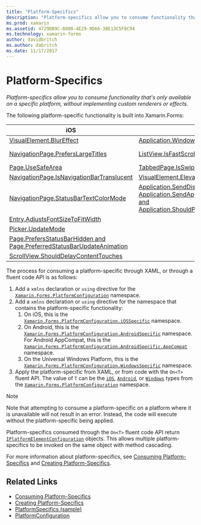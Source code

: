 ```yaml
---
title: "Platform-Specifics"
description: "Platform-specifics allow you to consume functionality that's only available on a specific platform, without implementing custom renderers or effects."
ms.prod: xamarin
ms.assetid: 4729DB9C-8800-4E29-9D66-3BE13C5F8C94
ms.technology: xamarin-forms
author: davidbritch
ms.author: dabritch
ms.date: 11/17/2017
---
```


# Platform-Specifics

_Platform-specifics allow you to consume functionality that's only available on a specific platform, without implementing custom renderers or effects._

The following platform-specific functionality is built into Xamarin.Forms:

|iOS|Android|Windows|
|--- |--- |--- |
|[VisualElement.BlurEffect](~/xamarin-forms/platform/platform-specifics/consuming/ios.md#blur)|[Application.WindowSoftInputModeAdjust](~/xamarin-forms/platform/platform-specifics/consuming/android.md#soft_input_mode)|[Page.ToolbarPlacement](~/xamarin-forms/platform/platform-specifics/consuming/windows.md#toolbar_placement)|
|[NavigationPage.PrefersLargeTitles](~/xamarin-forms/platform/platform-specifics/consuming/ios.md#large_title)|[ListView.IsFastScrollEnabled](~/xamarin-forms/platform/platform-specifics/consuming/android.md#fastscroll)|[MasterDetailPage.CollapsedPaneWidth and MasterDetailPage.CollapseStyle](~/xamarin-forms/platform/platform-specifics/consuming/windows.md#collapsable_navigation_bar)|
|[Page.UseSafeArea](~/xamarin-forms/platform/platform-specifics/consuming/ios.md#safe_area_layout)|[TabbedPage.IsSwipePagingEnabled](~/xamarin-forms/platform/platform-specifics/consuming/android.md#enable_swipe_paging)|
|[NavigationPage.IsNavigationBarTranslucent](~/xamarin-forms/platform/platform-specifics/consuming/ios.md#translucent_navigation_bar)|[VisualElement.Elevation](~/xamarin-forms/platform/platform-specifics/consuming/android.md#elevation)|
|[NavigationPage.StatusBarTextColorMode](~/xamarin-forms/platform/platform-specifics/consuming/ios.md#status_bar_color_mode)|[Application.SendDisappearingEventOnPause, Application.SendAppearingEventOnResume, and Application.ShouldPreserveKeyboardOnResume](~/xamarin-forms/platform/platform-specifics/consuming/android.md#disable_lifecycle_events)|
|[Entry.AdjustsFontSizeToFitWidth](~/xamarin-forms/platform/platform-specifics/consuming/ios.md#adjust_font_size)|
|[Picker.UpdateMode](~/xamarin-forms/platform/platform-specifics/consuming/ios.md#picker_update_mode)|
|[Page.PrefersStatusBarHidden and Page.PreferredStatusBarUpdateAnimation](~/xamarin-forms/platform/platform-specifics/consuming/ios.md#set_status_bar_visibility)|
|[ScrollView.ShouldDelayContentTouches](~/xamarin-forms/platform/platform-specifics/consuming/ios.md#delay_content_touches)|

The process for consuming a platform-specific through XAML, or through a fluent code API is as follows:

1. Add a `xmlns` declaration or `using` directive for the [`Xamarin.Forms.PlatformConfiguration`](https://developer.xamarin.com/api/namespace/Xamarin.Forms.PlatformConfiguration/) namespace.
1. Add a `xmlns` declaration or `using` directive for the namespace that contains the platform-specific functionality:
    1. On iOS, this is the [`Xamarin.Forms.PlatformConfiguration.iOSSpecific`](https://developer.xamarin.com/api/namespace/Xamarin.Forms.PlatformConfiguration.iOSSpecific/) namespace.
    1. On Android, this is the [`Xamarin.Forms.PlatformConfiguration.AndroidSpecific`](https://developer.xamarin.com/api/namespace/Xamarin.Forms.PlatformConfiguration.AndroidSpecific/) namespace. For Android AppCompat, this is the [`Xamarin.Forms.PlatformConfiguration.AndroidSpecific.AppCompat`](https://developer.xamarin.com/api/namespace/Xamarin.Forms.PlatformConfiguration.AndroidSpecific.AppCompat/) namespace.
    1. On the Universal Windows Platform, this is the [`Xamarin.Forms.PlatformConfiguration.WindowsSpecific`](https://developer.xamarin.com/api/namespace/Xamarin.Forms.PlatformConfiguration.WindowsSpecific/) namespace.
1. Apply the platform-specific from XAML, or from code with the `On<T>` fluent API. The value of `T` can be the [`iOS`](https://developer.xamarin.com/api/type/Xamarin.Forms.PlatformConfiguration.iOS/), [`Android`](https://developer.xamarin.com/api/type/Xamarin.Forms.PlatformConfiguration.Android/), or [`Windows`](https://developer.xamarin.com/api/type/Xamarin.Forms.PlatformConfiguration.Windows/) types from the [`Xamarin.Forms.PlatformConfiguration`](https://developer.xamarin.com/api/namespace/Xamarin.Forms.PlatformConfiguration/) namespace.

> [!NOTE]
> Note that attempting to consume a platform-specific on a platform where it is unavailable will not result in an error. Instead, the code will execute without the platform-specific being applied.

Platform-specifics consumed through the `On<T>` fluent code API return [`IPlatformElementConfiguration`](https://developer.xamarin.com/api/type/Xamarin.Forms.IPlatformElementConfiguration%3CTPlatform,TElement%3E/) objects. This allows multiple platform-specifics to be invoked on the same object with method cascading.

For more information about platform-specifics, see [Consuming Platform-Specifics](~/xamarin-forms/platform/platform-specifics/consuming/index.md) and [Creating Platform-Specifics](~/xamarin-forms/platform/platform-specifics/creating.md).


## Related Links

- [Consuming Platform-Specifics](~/xamarin-forms/platform/platform-specifics/consuming/index.md)
- [Creating Platform-Specifics](~/xamarin-forms/platform/platform-specifics/creating.md)
- [PlatformSpecifics (sample)](https://developer.xamarin.com/samples/xamarin-forms/userinterface/platformspecifics/)
- [PlatformConfiguration](https://developer.xamarin.com/api/namespace/Xamarin.Forms.PlatformConfiguration/)
